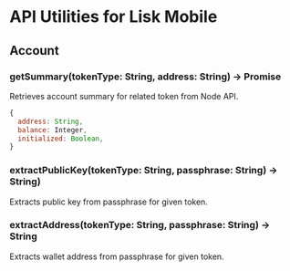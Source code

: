 # API Utilities for Lisk Mobile

## Account

### getSummary(tokenType: String, address: String) -> Promise
Retrieves account summary for related token from Node API.

```js
{
  address: String,
  balance: Integer,
  initialized: Boolean,
}
```

### extractPublicKey(tokenType: String, passphrase: String) -> String)
Extracts public key from passphrase for given token.

### extractAddress(tokenType: String, passphrase: String) -> String
Extracts wallet address from passphrase for given token.
